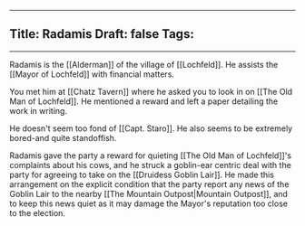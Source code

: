 
---
Title: Radamis
Draft: false
Tags:
  - 
---

Radamis is the [[Alderman]] of the village of [[Lochfeld]]. He assists the [[Mayor of Lochfeld]] with financial matters. 

You met him at [[Chatz Tavern]] where he asked you to look in on [[The Old Man of Lochfeld]]. He mentioned a reward and left a paper detailing the work in writing. 

He doesn't seem too fond of [[Capt. Staro]]. He also seems to be extremely bored-and quite standoffish. 

Radamis gave the party a reward for quieting [[The Old Man of Lochfeld]]'s complaints about his cows, and he struck a goblin-ear centric deal with the party for agreeing to take on the [[Druidess Goblin Lair]]. He made this arrangement on the explicit condition that the party report any news of the Goblin Lair to the nearby [[The Mountain Outpost|Mountain Outpost]], and to keep this news quiet as it may damage the Mayor's reputation too close to the election.